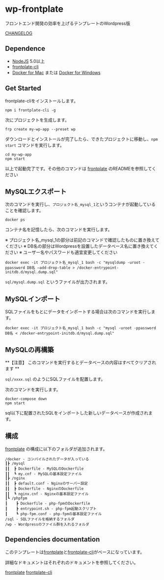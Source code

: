 # wp-frontplate

フロントエンド開発の効率を上げるテンプレートのWordpress版

[CHANGELOG](https://github.com/frontainer/wp-frontplate/blob/master/CHANGELOG.md)

## Dependence

* [NodeJS](https://nodejs.org/) 5.0以上
* [frontplate-cli](https://www.npmjs.com/package/frontplate-cli)
* [Docker for Mac](https://docs.docker.com/docker-for-mac/) または [Docker for Windows](https://docs.docker.com/docker-for-windows/)

## Get Started

frontplate-cliをインストールします。

```
npm i frontplate-cli -g
```

次にプロジェクトを生成します。

```
frp create my-wp-app --preset wp
```

ダウンロードとインストールが完了したら、できたプロジェクトに移動し、`npm start` コマンドを実行します。

```
cd my-wp-app
npm start
```

以上で起動完了です。その他のコマンドは [frontplate](https://github.com/frontainer/frontplate) のREADMEを参照してください

## MySQLエクスポート

次のコマンドを実行し、`プロジェクト名_mysql_1`というコンテナが起動していることを確認します。

```
docker ps
```

コンテナ名を記憶したら、次のコマンドを実行します。 

※ プロジェクト名_mysql_1の部分は前記のコマンドで確認したものに置き換えてください
※ DB名の部分はWordpressを設置したデータベース名に置き換えてください
※ ユーザー名やパスワードも適宜変更してください

```
docker exec -it プロジェクト名_mysql_1 bash -c "mysqldump -uroot -ppassword DB名 –add-drop-table > /docker-entrypoint-initdb.d/mysql.dump.sql"
```

`sql/mysql.dump.sql` というファイルが出力されます。

## MySQLインポート

SQLファイルをもとにデータをインポートする場合は次のコマンドを実行します。

```
docker exec -it プロジェクト名_mysql_1 bash -c "mysql -uroot -ppassword DB名 < /docker-entrypoint-initdb.d/mysql.dump.sql"
```

## MySQLの再構築

**【注意】 このコマンドを実行するとデータベースの内容はすべてクリアされます **

`sql/xxxx.sql` のようにSQLファイルを配置します。

次のコマンドを実行します。
```
docker-compose down
npm start
```

sql以下に配置されたSQLをインポートした新しいデータベースが作成されます。

## 構成

[frontplate](https://github.com/frontainer/frontplate) の構成に以下のフォルダが追加されます。

```
/docker - コンパイルされたデータが入っている
┃┣ /mysql
┃┃  ┣ Dockerfile - MySQLのDockerfile
┃┃  ┗ my.cnf - MySQLの基本設定ファイル
┃┣ /nginx
┃┃  ┣ default.conf - Nginxのサーバー設定
┃┃  ┣ Dockerfile - NginxのDockerfile
┃┃  ┗ nginx.cnf - Nginxの基本設定ファイル
┃┗ /phpfpm
┃    ┣ Dockerfile - php-fpmのDockerfile
┃    ┣ entrypoint.sh - php-fpm起動スクリプト
┃    ┗ php-fpm.conf - php-fpmの基本設定ファイル
/sql - SQLファイルを格納するフォルダ
/wp - Wordpressのファイル群を入れるフォルダ
```

## Dependencies documentation

このテンプレートは[frontplate](https://github.com/frontainer/frontplate)と[frontplate-cli](https://github.com/frontainer/frontplate-cli)がベースになっています。

詳細なドキュメントはそれぞれのドキュメントを参照してください。

[frontplate](https://github.com/frontainer/frontplate)
[frontplate-cli](https://github.com/frontainer/frontplate-cli)
